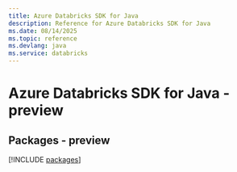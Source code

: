 ```yaml
---
title: Azure Databricks SDK for Java
description: Reference for Azure Databricks SDK for Java
ms.date: 08/14/2025
ms.topic: reference
ms.devlang: java
ms.service: databricks
---
```

# Azure Databricks SDK for Java - preview
## Packages - preview
[!INCLUDE [packages](databricks-index.md)]